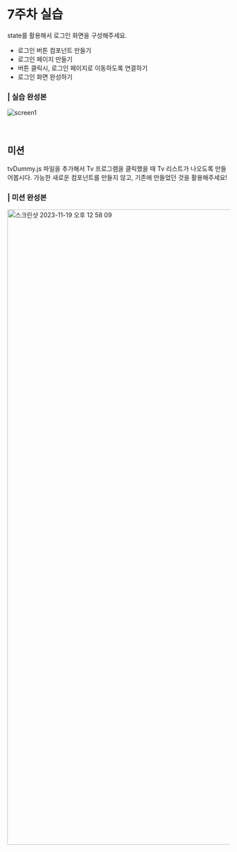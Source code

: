# 7주차 실습

state를 활용해서 로그인 화면을 구성해주세요.

- 로그인 버튼 컴포넌트 만들기
- 로그인 페이지 만들기
- 버튼 클릭시, 로그인 페이지로 이동하도록 연결하기
- 로그인 화면 완성하기

### | 실습 완성본

![screen1](https://github.com/UMC-SMWU/5th_UMC_Web_B/assets/121474189/95ebda38-e9b5-4c11-a481-b47da85745e9)

<br>

## 미션

tvDummy.js 파일을 추가해서 Tv 프로그램을 클릭했을 때 Tv 리스트가 나오도록 만들어봅시다.
가능한 새로운 컴포넌트를 만들지 않고, 기존에 만들었던 것을 활용해주세요!

### | 미션 완성본

<img width="1440" alt="스크린샷 2023-11-19 오후 12 58 09" src="https://github.com/UMC-SMWU/5th_UMC_Web_B/assets/121474189/c7895aeb-7e83-4f41-b820-e499e55b4cc6">
